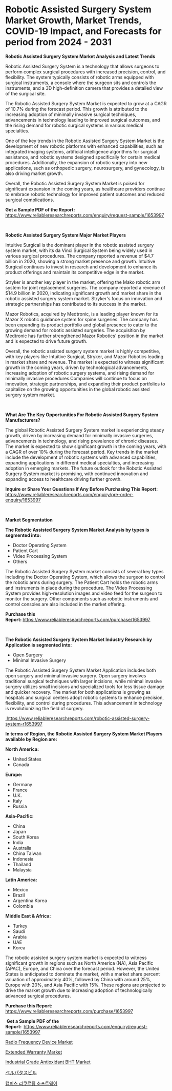 <p><h1>Robotic Assisted Surgery System Market Growth, Market Trends, COVID-19 Impact, and Forecasts for period from 2024 - 2031</h1></p><p><strong>Robotic Assisted Surgery System Market Analysis and Latest Trends</strong></p>
<p><p>Robotic Assisted Surgery System is a technology that allows surgeons to perform complex surgical procedures with increased precision, control, and flexibility. The system typically consists of robotic arms equipped with surgical instruments, a console where the surgeon sits and controls the instruments, and a 3D high-definition camera that provides a detailed view of the surgical site.</p><p>The Robotic Assisted Surgery System Market is expected to grow at a CAGR of 10.7% during the forecast period. This growth is attributed to the increasing adoption of minimally invasive surgical techniques, advancements in technology leading to improved surgical outcomes, and the rising demand for robotic surgical systems in various medical specialties.</p><p>One of the key trends in the Robotic Assisted Surgery System Market is the development of new robotic platforms with enhanced capabilities, such as integrated imaging systems, artificial intelligence algorithms for surgical assistance, and robotic systems designed specifically for certain medical procedures. Additionally, the expansion of robotic surgery into new applications, such as orthopedic surgery, neurosurgery, and gynecology, is also driving market growth.</p><p>Overall, the Robotic Assisted Surgery System Market is poised for significant expansion in the coming years, as healthcare providers continue to embrace robotic technology for improved patient outcomes and reduced surgical complications.</p></p>
<p><strong>Get a Sample PDF of the Report:&nbsp;</strong> <a href="https://www.reliableresearchreports.com/enquiry/request-sample/1653997">https://www.reliableresearchreports.com/enquiry/request-sample/1653997</a></p>
<p>&nbsp;</p>
<p><strong>Robotic Assisted Surgery System Major Market Players</strong></p>
<p><p>Intuitive Surgical is the dominant player in the robotic assisted surgery system market, with its da Vinci Surgical System being widely used in various surgical procedures. The company reported a revenue of $4.7 billion in 2020, showing a strong market presence and growth. Intuitive Surgical continues to invest in research and development to enhance its product offerings and maintain its competitive edge in the market.</p><p>Stryker is another key player in the market, offering the Mako robotic arm system for joint replacement surgeries. The company reported a revenue of $14.9 billion in 2020, indicating significant growth and market share in the robotic assisted surgery system market. Stryker's focus on innovation and strategic partnerships has contributed to its success in the market.</p><p>Mazor Robotics, acquired by Medtronic, is a leading player known for its Mazor X robotic guidance system for spine surgeries. The company has been expanding its product portfolio and global presence to cater to the growing demand for robotic assisted surgeries. The acquisition by Medtronic has further strengthened Mazor Robotics' position in the market and is expected to drive future growth.</p><p>Overall, the robotic assisted surgery system market is highly competitive, with key players like Intuitive Surgical, Stryker, and Mazor Robotics leading in market share and revenue. The market is expected to witness significant growth in the coming years, driven by technological advancements, increasing adoption of robotic surgery systems, and rising demand for minimally invasive procedures.Companies will continue to focus on innovation, strategic partnerships, and expanding their product portfolios to capitalize on the growing opportunities in the global robotic assisted surgery system market.</p></p>
<p>&nbsp;</p>
<p><strong>What Are The Key Opportunities For Robotic Assisted Surgery System Manufacturers?</strong></p>
<p><p>The global Robotic Assisted Surgery System market is experiencing steady growth, driven by increasing demand for minimally invasive surgeries, advancements in technology, and rising prevalence of chronic diseases. The market is expected to show significant growth in the coming years, with a CAGR of over 10% during the forecast period. Key trends in the market include the development of robotic systems with advanced capabilities, expanding applications in different medical specialties, and increasing adoption in emerging markets. The future outlook for the Robotic Assisted Surgery System market is promising, with continued innovation and expanding access to healthcare driving further growth.</p></p>
<p><strong>Inquire or Share Your Questions If Any Before Purchasing This Report:</strong> <a href="https://www.reliableresearchreports.com/enquiry/pre-order-enquiry/1653997">https://www.reliableresearchreports.com/enquiry/pre-order-enquiry/1653997</a></p>
<p>&nbsp;</p>
<p><strong>Market Segmentation</strong></p>
<p><strong>The Robotic Assisted Surgery System Market Analysis by types is segmented into:</strong></p>
<p><ul><li>Doctor Operating System</li><li>Patient Cart</li><li>Video Processing System</li><li>Others</li></ul></p>
<p><p>The Robotic Assisted Surgery System market consists of several key types including the Doctor Operating System, which allows the surgeon to control the robotic arms during surgery. The Patient Cart holds the robotic arms and instruments in place during the procedure. The Video Processing System provides high-resolution images and video feed for the surgeon to monitor the surgery. Other components such as robotic instruments and control consoles are also included in the market offering.</p></p>
<p><strong>Purchase this Report:&nbsp;</strong><a href="https://www.reliableresearchreports.com/purchase/1653997">https://www.reliableresearchreports.com/purchase/1653997</a></p>
<p>&nbsp;</p>
<p><strong>The Robotic Assisted Surgery System Market Industry Research by Application is segmented into:</strong></p>
<p><ul><li>Open Surgery</li><li>Minimal Invasive Surgery</li></ul></p>
<p><p>The Robotic Assisted Surgery System Market Application includes both open surgery and minimal invasive surgery. Open surgery involves traditional surgical techniques with larger incisions, while minimal invasive surgery utilizes small incisions and specialized tools for less tissue damage and quicker recovery. The market for both applications is growing as hospitals and surgical centers adopt robotic systems to enhance precision, flexibility, and control during procedures. This advancement in technology is revolutionizing the field of surgery.</p></p>
<p><a href="https://www.reliableresearchreports.com/robotic-assisted-surgery-system-r1653997">&nbsp;https://www.reliableresearchreports.com/robotic-assisted-surgery-system-r1653997</a></p>
<p><strong>In terms of Region, the Robotic Assisted Surgery System Market Players available by Region are:</strong></p>
<p>
    <p> <strong> North America: </strong>
        <ul>
            <li>United States</li>
            <li>Canada</li>
        </ul>
        </p> 
    <p> <strong> Europe: </strong>
        <ul>
            <li>Germany</li>
            <li>France</li>
            <li>U.K.</li>
            <li>Italy</li>
            <li>Russia</li>
        </ul>
        </p> 
    <p> <strong> Asia-Pacific: </strong>
        <ul>
            <li>China</li>
            <li>Japan</li>
            <li>South Korea</li>
            <li>India</li>
            <li>Australia</li>
            <li>China Taiwan</li>
            <li>Indonesia</li>
            <li>Thailand</li>
            <li>Malaysia</li>
        </ul>
        </p> 
    <p> <strong> Latin America: </strong>
        <ul>
            <li>Mexico</li>
            <li>Brazil</li>
            <li>Argentina Korea</li>
            <li>Colombia</li>
        </ul>
        </p> 
    <p> <strong> Middle East & Africa: </strong>
        <ul>
            <li>Turkey</li>
            <li>Saudi</li>
            <li>Arabia</li>
            <li>UAE</li>
            <li>Korea</li>
        </ul>
    </p>
    </p>
<p><p>The robotic assisted surgery system market is expected to witness significant growth in regions such as North America (NA), Asia Pacific (APAC), Europe, and China over the forecast period. However, the United States is anticipated to dominate the market, with a market share percent valuation of approximately 40%, followed by China with around 25%, Europe with 20%, and Asia Pacific with 15%. These regions are projected to drive the market growth due to increasing adoption of technologically advanced surgical procedures.</p></p>
<p><strong>Purchase this Report: </strong><a href="https://www.reliableresearchreports.com/purchase/1653997">https://www.reliableresearchreports.com/purchase/1653997</a></p>
<p>&nbsp;<strong>Get a Sample PDF of the Report:&nbsp;&nbsp;</strong><a href="https://www.reliableresearchreports.com/enquiry/request-sample/1653997">https://www.reliableresearchreports.com/enquiry/request-sample/1653997</a></p>
<p><strong></strong></p>
<p><p><a href="https://github.com/RebekaAnderson14/Market-Research-Report-List-1/blob/main/radio-frequency-device-market.md">Radio Frequency Device Market</a></p><p><a href="https://www.linkedin.com/pulse/extended-warranty-market-competitive-analysis-trends-forecast-nx9xf">Extended Warranty Market</a></p><p><a href="https://issuu.com/reportprime-2/docs/industrial-grade-antioxidant-bht-market-size-2030.">Industrial Grade Antioxidant BHT Market</a></p><p><a href="https://github.com/ReyesKohler20231/Market-Research-Report-List-1/blob/main/764534456851.md">ベルパタスビル</a></p><p><a href="https://github.com/vsn7qpua81q/Market-Research-Report-List-2/blob/main/682253655147.md">캠퍼스 리쿠르팅 소프트웨어</a></p></p>